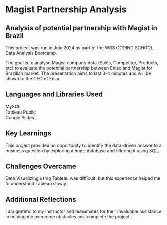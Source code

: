 # Magist Partnership Analysis

## Analysis of potential partnership with Magist in Brazil
This project was run in July 2024 as part of the WBS CODING SCHOOL Data Analysis Bootcamp.

The goal is to analyse Magist company data (Sales, Competitor, Products, etc)  to evaluate the potential partnership between Eniac and Magist for Brazilian market.
The presentation aims to last 3-4 minutes and will be shown to the CEO of Eniac.

## Languages and Libraries Used
MySQL     
Tableau Public     
Google Slides

## Key Learnings
This project provided an opportunity to identify the data-driven answer to a business question by exploring a huge database and filtering it using SQL.

## Challenges Overcame
Data Visualizing using Tableau was difficult. but this experience helped me to understand Tableau slowly.

## Additional Reflections
I am grateful to my instructor and teammates for their invaluable assistance in helping me overcome obstacles and complete the project.
